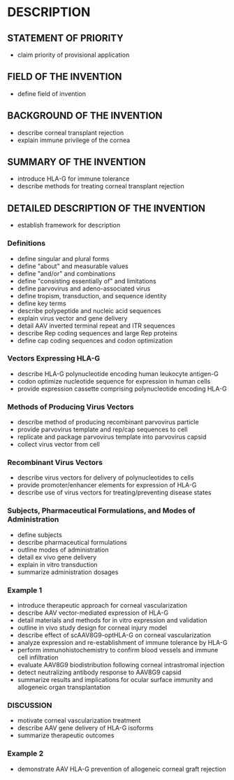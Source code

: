 # DESCRIPTION

## STATEMENT OF PRIORITY

- claim priority of provisional application

## FIELD OF THE INVENTION

- define field of invention

## BACKGROUND OF THE INVENTION

- describe corneal transplant rejection
- explain immune privilege of the cornea

## SUMMARY OF THE INVENTION

- introduce HLA-G for immune tolerance
- describe methods for treating corneal transplant rejection

## DETAILED DESCRIPTION OF THE INVENTION

- establish framework for description

### Definitions

- define singular and plural forms
- define "about" and measurable values
- define "and/or" and combinations
- define "consisting essentially of" and limitations
- define parvovirus and adeno-associated virus
- define tropism, transduction, and sequence identity
- define key terms
- describe polypeptide and nucleic acid sequences
- explain virus vector and gene delivery
- detail AAV inverted terminal repeat and ITR sequences
- describe Rep coding sequences and large Rep proteins
- define cap coding sequences and codon optimization

### Vectors Expressing HLA-G

- describe HLA-G polynucleotide encoding human leukocyte antigen-G
- codon optimize nucleotide sequence for expression in human cells
- provide expression cassette comprising polynucleotide encoding HLA-G

### Methods of Producing Virus Vectors

- describe method of producing recombinant parvovirus particle
- provide parvovirus template and rep/cap sequences to cell
- replicate and package parvovirus template into parvovirus capsid
- collect virus vector from cell

### Recombinant Virus Vectors

- describe virus vectors for delivery of polynucleotides to cells
- provide promoter/enhancer elements for expression of HLA-G
- describe use of virus vectors for treating/preventing disease states

### Subjects, Pharmaceutical Formulations, and Modes of Administration

- define subjects
- describe pharmaceutical formulations
- outline modes of administration
- detail ex vivo gene delivery
- explain in vitro transduction
- summarize administration dosages

### Example 1

- introduce therapeutic approach for corneal vascularization
- describe AAV vector-mediated expression of HLA-G
- detail materials and methods for in vitro expression and validation
- outline in vivo study design for corneal injury model
- describe effect of scAAV8G9-optHLA-G on corneal vascularization
- analyze expression and re-establishment of immune tolerance by HLA-G
- perform immunohistochemistry to confirm blood vessels and immune cell infiltration
- evaluate AAV8G9 biodistribution following corneal intrastromal injection
- detect neutralizing antibody response to AAV8G9 capsid
- summarize results and implications for ocular surface immunity and allogeneic organ transplantation

### DISCUSSION

- motivate corneal vascularization treatment
- describe AAV gene delivery of HLA-G isoforms
- summarize therapeutic outcomes

### Example 2

- demonstrate AAV HLA-G prevention of allogeneic corneal graft rejection

